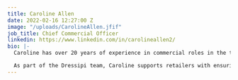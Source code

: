 ```yaml
---
title: Caroline Allen
date: 2022-02-16 12:27:00 Z
image: "/uploads/CarolineAllen.jfif"
job_title: Chief Commercial Officer
linkedin: https://www.linkedin.com/in/carolineallen2/
bio: |-
  Caroline has over 20 years of experience in commercial roles in the technology industry and is fascinated by how it improves how we engage with the world around us.

  As part of the Dressipi team, Caroline supports retailers with ensuring they get the most out of our technology. Her speciality lies in helping them operate more efficiently, drive sales & increase profits.
---
```


